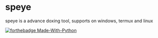 # speye
speye is a advance doxing tool, supports on windows, termux and linux


[![forthebadge Made-With-Python](http://ForTheBadge.com/images/badges/made-with-python.svg)](https://www.python.org/)
